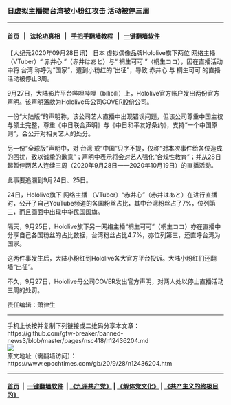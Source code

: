 ### 日虚拟主播提台湾被小粉红攻击 活动被停三周
------------------------

#### [首页](https://github.com/gfw-breaker/banned-news3/blob/master/README.md) &nbsp;&nbsp;|&nbsp;&nbsp; [法轮功真相](https://github.com/begood0513/basic/blob/master/README.md)  &nbsp;&nbsp;|&nbsp;&nbsp; [手把手翻墙教程](https://github.com/gfw-breaker/guides/wiki)  &nbsp;&nbsp;|&nbsp;&nbsp; [一键翻墙软件](https://github.com/gfw-breaker/nogfw/blob/master/README.md)  



<div><p>
 【大纪元2020年09月28日讯】
 <ok href="https://www.epochtimes.com/gb/tag/%E6%97%A5%E6%9C%AC.html">
  日本
 </ok>
 虚拟偶像品牌Hololive旗下两位
 <ok href="https://www.epochtimes.com/gb/tag/%E7%BD%91%E7%BB%9C%E4%B8%BB%E6%92%AD.html">
  网络主播
 </ok>
 （VTuber）“
 <ok href="https://www.epochtimes.com/gb/tag/%E8%B5%A4%E4%BA%95%E5%BF%83.html">
  赤井心
 </ok>
 ”（赤井はあと）与“
 <ok href="https://www.epochtimes.com/gb/tag/%E6%A1%90%E7%94%9F%E5%8F%AF%E5%8F%AF.html">
  桐生可可
 </ok>
 ”（桐生ココ），因在直播活动中将
 <ok href="https://www.epochtimes.com/gb/tag/%E5%8F%B0%E6%B9%BE.html">
  台湾
 </ok>
 称呼为“国家”，遭到小粉红的“出征”，导致
 <ok href="https://www.epochtimes.com/gb/tag/%E8%B5%A4%E4%BA%95%E5%BF%83.html">
  赤井心
 </ok>
 与
 <ok href="https://www.epochtimes.com/gb/tag/%E6%A1%90%E7%94%9F%E5%8F%AF%E5%8F%AF.html">
  桐生可可
 </ok>
 的直播活动被停止3周。
</p>
<p>
 9月27日，大陆影片平台哔哩哔哩（bilibili）上，Hololive官方账户发出两份官方声明。该声明落款为Hololive母公司COVER股份公司。
</p>
<p>
 一份“大陆版”的声明称，该公司艺人直播中出现错误问题，但该公司尊重中国主权与领土完整，尊重《中日联合声明》与《中日和平友好条约》，支持“一个中国原则”，会公开对相关艺人的处分。
</p>
<p>
 另一份“全球版”声明中，对
 <ok href="https://www.epochtimes.com/gb/tag/%E5%8F%B0%E6%B9%BE.html">
  台湾
 </ok>
 或“中国”只字不提，仅称“对本次事件给各位造成的困扰，致以诚挚的歉意”；声明中表示将会对艺人强化“合规性教育”；并从28日起暂停两艺人连续三周（2020年9月28日——2020年10月19日）的直播活动。
</p>
<p>
 此事要追溯到9月24日、25日。
</p>
<p>
 24日，Hololive旗下
 <ok href="https://www.epochtimes.com/gb/tag/%E7%BD%91%E7%BB%9C%E4%B8%BB%E6%92%AD.html">
  网络主播
 </ok>
 （VTuber）“赤井心”（赤井はあと）在进行直播时，公开了自己YouTube频道的各国粉丝占比，其中台湾粉丝占了7%，位列第三，而且画面中出现中华民国国旗。
</p>
<p>
 隔天，9月25日，Hololive旗下另一网络主播“桐生可可”（桐生ココ）亦在直播中分享自己各国粉丝的占比数据，台湾粉丝占比4.7%，亦位列第三，还直呼台湾为国家。
</p>
<p>
 这两件事发生后，大陆小粉红到Hololive各大官方平台投诉。大陆小粉红们还翻墙“出征”。
</p>
<p>
 不久，9月27日，Hololive母公司COVER发出官方声明，对两人处以停止直播活动三周的处罚。
</p>
<p>
 责任编辑：萧律生
</p>
</div>
<hr/>
手机上长按并复制下列链接或二维码分享本文章：<br/>
https://github.com/gfw-breaker/banned-news3/blob/master/pages/nsc418/n12436204.md <br/>
<a href='https://github.com/gfw-breaker/banned-news3/blob/master/pages/nsc418/n12436204.md'><img src='https://github.com/gfw-breaker/banned-news3/blob/master/pages/nsc418/n12436204.md.png'/></a> <br/>
原文地址（需翻墙访问）：https://www.epochtimes.com/gb/20/9/28/n12436204.htm


------------------------
#### [首页](https://github.com/gfw-breaker/banned-news3/blob/master/README.md) &nbsp;|&nbsp; [一键翻墙软件](https://github.com/gfw-breaker/nogfw/blob/master/README.md) &nbsp;| [《九评共产党》](https://github.com/gfw-breaker/9ping.md/blob/master/README.md#九评之一评共产党是什么) | [《解体党文化》](https://github.com/gfw-breaker/jtdwh.md/blob/master/README.md) | [《共产主义的终极目的》](https://github.com/gfw-breaker/gczydzjmd.md/blob/master/README.md)


<img src='http://gfw-breaker.win/banned-news3/pages/nsc418/n12436204.md' width='0px' height='0px'/>